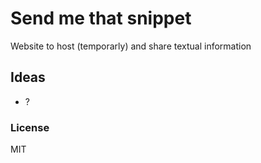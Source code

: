 # Send me that snippet
Website to host (temporarly) and share textual information

## Ideas
- ?


### License
MIT
